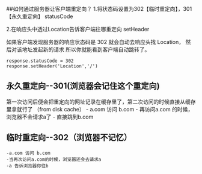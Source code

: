 ##如何通过服务器让客户端重定向？
1.将状态码设置为302【临时重定向】，301【永久重定向】
      statusCode

 2.在响应头中透过Location告诉客户端往哪重定向
      setHeader

如果客户端发现服务器的响应状态码是 302 就会自动去响应头找 Location， 然后对该地址发起新的请求
所以你就能看到客户端自动跳转了。
```
response.statusCode = 302
response.setHeader('Location','/')
```

## 永久重定向--301(浏览器会记住这个重定向)
第一次访问后便会把重定向的网址记录在缓存里了，第二次访问的时候直接从缓存里拿就行了
（from disk cache）
    - a.com 访问 b.com
    - 再访问a.com 的时候，浏览器不会请求a了
    - 直接跳到b.com

## 临时重定向--302（浏览器不记忆）
    -a.com 访问 b.com
    -当再次访问a.com的时候，浏览器还会去请求a
    -a 告诉浏览器你往b

